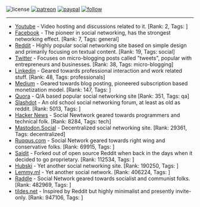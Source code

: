 ![license](https://img.shields.io/github/license/prahladyeri/siterank-stats.svg)
[![patreon](https://img.shields.io/badge/Patreon-brown.svg?logo=patreon)](https://www.patreon.com/prahladyeri)
[![paypal](https://img.shields.io/badge/PayPal-blue.svg?logo=paypal)](https://www.paypal.com/cgi-bin/webscr?cmd=_s-xclick&hosted_button_id=JM8FUXNFUK6EU)
[![follow](https://img.shields.io/twitter/follow/prahladyeri.svg?style=social)](https://twitter.com/prahladyeri)

---
- [Youtube](https://www.youtube.com/) - Video hosting and discussions related to it. [Rank: 2, Tags: ]
- [Facebook](https://www.facebook.com/) - The pioneer in social networking, has the strongest networking effect. [Rank: 7, Tags: general]
- [Reddit](https://www.reddit.com) - Highly popular social networking site based on simple design and primarily focusing on textual content. [Rank: 19, Tags: social]
- [Twitter](https://twitter.com/) - Focuses on micro-blogging posts called "tweets", popular with entrepreneurs and businesses. [Rank: 38, Tags: micro-blogging]
- [Linkedin](https://www.linkedin.com/) - Geared towards professional interaction and work related stuff. [Rank: 48, Tags: professionals]
- [Medium](https://medium.com/) - Geared towards blog posting, pioneered subscription based monetization model. [Rank: 147, Tags: ]
- [Quora](https://www.quora.com/) - Q/A based popular social networking site [Rank: 351, Tags: qa]
- [Slashdot](https://slashdot.org/) - An old school social networking forum, at least as old as reddit. [Rank: 5013, Tags: ]
- [Hacker News](https://news.ycombinator.com) - Social Newtwork geared towards programmers and technical folk. [Rank: 8284, Tags: tech]
- [Mastodon.Social](https://mastodon.social/) - Decentralized social networking site. [Rank: 29361, Tags: decentralized]
- [Ruqqus.com](https://ruqqus.com/) - Social Network geared towards right wing and conservative folks. [Rank: 69915, Tags: ]
- [Saidit](https://saidit.net/) - Forked out of open source Reddit when back in the days when it decided to go proprietary. [Rank: 112534, Tags: ]
- [Hubski](https://hubski.com/) - Yet another social networking site. [Rank: 190250, Tags: ]
- [Lemmy.ml](https://lemmy.ml/) - Yet another social network. [Rank: 406224, Tags: ]
- [Raddle](https://raddle.me/) - Social Network geared towards socialist and communist folks. [Rank: 482969, Tags: ]
- [tildes.net](https://tildes.net/) - Inspired by Reddit but highly minimalist and presently invite-only. [Rank: 947106, Tags: ]

